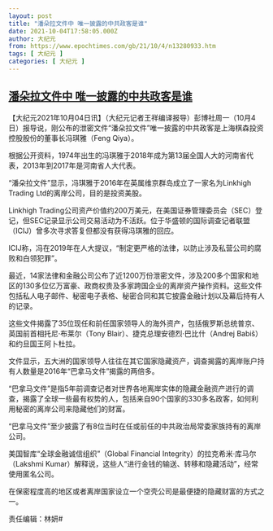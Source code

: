 ```yaml
---
layout: post
title: "潘朵拉文件中 唯一披露的中共政客是谁"
date: 2021-10-04T17:58:05.000Z
author: 大纪元
from: https://www.epochtimes.com/gb/21/10/4/n13280933.htm
tags: [ 大纪元 ]
categories: [ 大纪元 ]
---
```

<!--1633370285000-->
[潘朵拉文件中 唯一披露的中共政客是谁](https://www.epochtimes.com/gb/21/10/4/n13280933.htm)
------

<div>
<p>【大纪元2021年10月04日讯】（大纪元记者王祥编译报导）彭博社周一（10月4日）报导说，刚公布的泄密文件“潘朵拉文件”唯一披露的中共政客是上海棋森投资控股股份的董事长冯琪雅（Feng Qiya）。</p><p>根据公开资料，1974年出生的冯琪雅于2018年成为第13届全国人大的河南省代表，2013年到2017年是河南省人大代表。</p><p>“潘朵拉文件”显示，冯琪雅于2016年在英属维京群岛成立了一家名为Linkhigh Trading Ltd的离岸公司，目的是投资美股。</p><p>Linkhigh Trading公司资产价值约200万美元，在美国证券管理委员会（SEC）登记，但SEC记录显示公司交易活动为不活跃。位于华盛顿的国际调查记者联盟（ICIJ）曾多次寻求答复但都没有获得冯琪雅的回应。</p><p>ICIJ称，冯在2019年在人大提议，“制定更严格的法律，以防止涉及私营公司的腐败和白领犯罪”。</p><p>最近，14家法律和金融公司公布了近1200万份泄密文件，涉及200多个国家和地区的130多位亿万富豪、政商权贵及多家跨国企业的离岸资产操作资料。这些文件包括私人电子邮件、秘密电子表格、秘密合同和其它披露金融计划以及幕后持有人的记录。</p><p>这些文件揭露了35位现任和前任国家领导人的海外资产，包括俄罗斯总统普京、英国前首相托尼‧布莱尔（Tony Blair）、捷克总理安德烈‧巴比什（Andrej Babiš）和约旦国王阿卜杜拉。</p><p>文件显示，五大洲的国家领导人往往在其它国家隐藏资产，调查揭露的离岸账户持有人数量是2016年“巴拿马文件”揭露的两倍多。</p><p>“巴拿马文件”是指5年前调查记者对世界各地离岸实体的隐藏金融资产进行的调查，揭露了全球一些最有权势的人，包括来自90个国家的330多名政客，如何利用秘密的离岸公司来隐藏他们的财富。</p><p>“巴拿马文件”至少披露了有8位当时在任或前任的中共政治局常委家族持有的离岸公司。</p><p>美国智库“全球金融诚信组织”（Global Financial Integrity）的拉克希米‧库马尔（Lakshmi Kumar）解释说，这些人“进行金钱的输送、转移和隐藏活动”，经常使用匿名公司。</p><p>在保密程度高的地区或者离岸国家设立一个空壳公司是最便捷的隐藏财富的方式之一。</p><p>责任编辑：林妍#</p>
</div>
